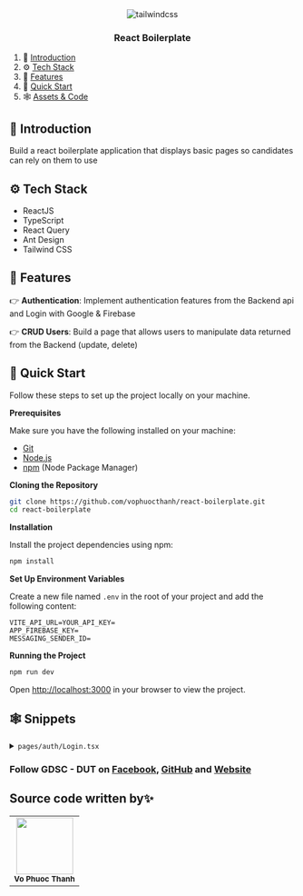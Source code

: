 <div align="center">
    <img src="https://dut.gdsc.dev/static/media/full_logo.0703a97c176aa84cbc51.jpg" alt="tailwindcss" borderRadius="10px" />
  </div>

<h3 align="center">React Boilerplate</h3>

1. 🤖 [Introduction](#introduction)
2. ⚙️ [Tech Stack](#tech-stack)
3. 🔋 [Features](#features)
4. 🤸 [Quick Start](#quick-start)
5. 🕸️ [Assets & Code](#snippets)

## <a name="introduction">🤖 Introduction</a>

Build a react boilerplate application that displays basic pages so candidates can rely on them to use

## <a name="tech-stack">⚙️ Tech Stack</a>

- ReactJS
- TypeScript
- React Query
- Ant Design
- Tailwind CSS

## <a name="features">🔋 Features</a>

👉 **Authentication**: Implement authentication features from the Backend api and Login with Google & Firebase

👉 **CRUD Users**: Build a page that allows users to manipulate data returned from the Backend (update, delete)

## <a name="quick-start">🤸 Quick Start</a>

Follow these steps to set up the project locally on your machine.

**Prerequisites**

Make sure you have the following installed on your machine:

- [Git](https://git-scm.com/)
- [Node.js](https://nodejs.org/en)
- [npm](https://www.npmjs.com/) (Node Package Manager)

**Cloning the Repository**

```bash
git clone https://github.com/vophuocthanh/react-boilerplate.git
cd react-boilerplate
```

**Installation**

Install the project dependencies using npm:

```bash
npm install
```

**Set Up Environment Variables**

Create a new file named `.env` in the root of your project and add the following content:

```env
VITE_API_URL=YOUR_API_KEY=
APP_FIREBASE_KEY=
MESSAGING_SENDER_ID=
```

**Running the Project**

```bash
npm run dev
```

Open [http://localhost:3000](http://localhost:3000) in your browser to view the project.

## <a name="snippets">🕸️ Snippets</a>

<details>
<summary><code>pages/auth/Login.tsx</code></summary>

```typescript
import { useState } from 'react'
import { Link, useNavigate } from 'react-router-dom'
import { useMutation } from '@tanstack/react-query'
import { Account } from '@/redux/authSaga'
import { authApi } from '@/api/auth.api'
import { setAccessTokenToLS, setRefreshTokenToLS } from '@/utils/storage'
import { toast } from 'sonner'
import { Button, Form, Input, Typography } from 'antd'
import { FieldType } from '@/types/general.type'
const { Text } = Typography

export default function Login() {
  const navigate = useNavigate()
  const [isLoading, setIsLoading] = useState(false)

  const loginMutation = useMutation({
    mutationFn: (data: Account) => authApi.login(data)
  })

  const onSubmit = async (data: Account) => {
    setIsLoading(true)
    loginMutation.mutate(data, {
      onSuccess: (data) => {
        setAccessTokenToLS(data.access)
        setRefreshTokenToLS(data.refresh)
        navigate('/')
        toast.success('Login successfully!')
      },
      onError: (error) => {
        toast.error(error.message)
      }
    })
  }
  return (
    <div className='flex items-center justify-center h-screen'>
      <Form
        className='p-10 space-y-6 border rounded w-[30rem] shadow-md'
        name='basic'
        labelCol={{ span: 8 }}
        wrapperCol={{ span: 16 }}
        style={{ maxWidth: 600 }}
        initialValues={{ remember: true }}
        autoComplete='off'
        onFinish={onSubmit}
      >
        <Text className='flex justify-center mx-auto text-3xl font-bold'>Login</Text>
        <Form.Item<FieldType>
          label='Email'
          name='email'
          className='mr-20'
          rules={[{ required: true, message: 'Please input your email!' }]}
        >
          <Input className='w-72' />
        </Form.Item>

        <Form.Item<FieldType>
          label='Password'
          name='password'
          className='mr-20'
          rules={[{ required: true, message: 'Please input your password!' }]}
        >
          <Input.Password className='w-72' />
        </Form.Item>

        <Form.Item wrapperCol={{ offset: 8, span: 16 }}>
          <Button loading={isLoading} type='primary' htmlType='submit' className='flex ml-auto'>
            Submit
          </Button>
        </Form.Item>

        <p className='font-medium'>
          Don’t have an account yet?{' '}
          <Link to='/register' className='text-blue-600 underline cursor-pointer'>
            Create account
          </Link>
        </p>
      </Form>
    </div>
  )
}
```

</details>

### Follow GDSC - DUT on [Facebook](https://www.facebook.com/gdsc.dut), [GitHub](https://github.com/dscdut) and [Website](https://dut.gdsc.dev/)

## Source code written by✨

<table>
  <tr>
    <td align="center"><img src="https://avatars.githubusercontent.com/u/92651849?v=4" width="100px;" alt=""/><br /><sub><b>Vo Phuoc Thanh</b></sub>
  </tr>
  
</table>
